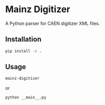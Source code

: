 # Mainz Digitizer

A Python parser for CAEN digitizer XML files.

## Installation

```bash
pip install -e .
```

## Usage

```bash
mainz-digitizer
```

or

```bash
python __main__.py
```
